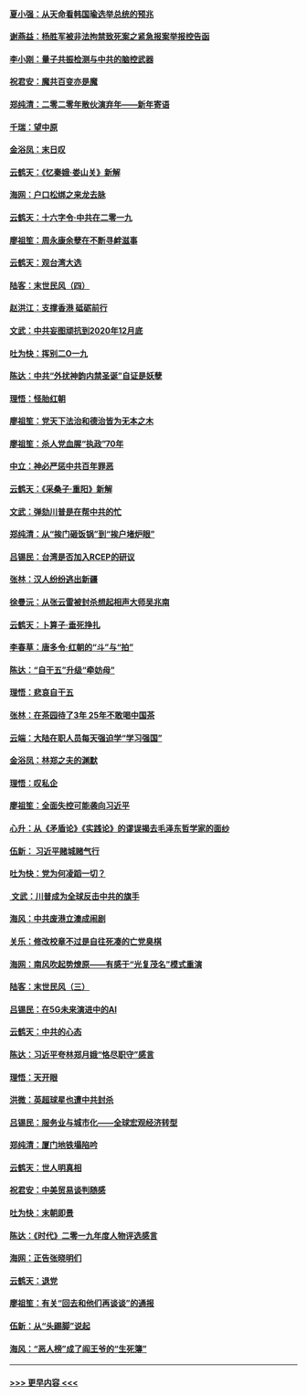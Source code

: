 #### [夏小强：从天命看韩国瑜选举总统的预兆](../pages/nsc993/n11756696.md?t=12311944) 
#### [谢燕益：杨胜军被非法拘禁致死案之紧急报案举报控告函](../pages/nsc993/n11756134.md?t=12311944) 
#### [李小刚：量子共振检测与中共的脑控武器](../pages/nsc993/n11754518.md?t=12311944) 
#### [祝君安：魔共百变亦是魔](../pages/nsc993/n11754469.md?t=12311944) 
#### [郑纯清：二零二零年散伙演弃年——新年寄语](../pages/nsc993/n11754195.md?t=12311944) 
#### [千瑞：望中原](../pages/nsc993/n11754159.md?t=12311944) 
#### [金浴凤：末日叹](../pages/nsc993/n11752359.md?t=12311944) 
#### [云鹤天：《忆秦娥‧娄山关》新解](../pages/nsc993/n11752348.md?t=12311944) 
#### [海网：户口松绑之来龙去脉](../pages/nsc993/n11752328.md?t=12311944) 
#### [云鹤天：十六字令‧中共在二零一九](../pages/nsc993/n11752305.md?t=12311944) 
#### [廖祖笙：周永康余孽在不断寻衅滋事](../pages/nsc993/n11751013.md?t=12311944) 
#### [云鹤天：观台湾大选](../pages/nsc993/n11751007.md?t=12311944) 
#### [陆客：末世民风（四）](../pages/nsc993/n11749203.md?t=12311944) 
#### [赵洪江：支撑香港 砥砺前行](../pages/nsc993/n11748482.md?t=12311944) 
#### [文武：中共妄图顽抗到2020年12月底](../pages/nsc993/n11748446.md?t=12311944) 
#### [吐为快：挥别二O一九](../pages/nsc993/n11748411.md?t=12311944) 
#### [陈达：中共“外扰神韵内禁圣诞”自证是妖孽](../pages/nsc993/n11748226.md?t=12311944) 
#### [理悟：怪胎红朝](../pages/nsc993/n11748206.md?t=12311944) 
#### [廖祖笙：党天下法治和德治皆为无本之木](../pages/nsc993/n11748135.md?t=12311944) 
#### [廖祖笙：杀人党血腥“执政”70年](../pages/nsc993/n11745144.md?t=12311944) 
#### [中立：神必严惩中共百年罪恶](../pages/nsc993/n11744970.md?t=12311944) 
#### [云鹤天：《采桑子‧重阳》新解](../pages/nsc993/n11744948.md?t=12311944) 
#### [文武：弹劾川普是在帮中共的忙](../pages/nsc993/n11744758.md?t=12311944) 
#### [郑纯清：从“挨门砸饭锅”到“挨户堵炉眼”](../pages/nsc993/n11744745.md?t=12311944) 
#### [吕锡民：台湾是否加入RCEP的研议](../pages/nsc993/n11744701.md?t=12311944) 
#### [张林：汉人纷纷逃出新疆](../pages/nsc993/n11743530.md?t=12311944) 
#### [徐曼沅：从张云雷被封杀想起相声大师吴兆南](../pages/nsc993/n11741816.md?t=12311944) 
#### [云鹤天：卜算子‧垂死挣扎](../pages/nsc993/n11739956.md?t=12311944) 
#### [李春草：唐多令‧红朝的“斗”与“拍”](../pages/nsc993/n11739830.md?t=12311944) 
#### [陈达：“自干五”升级“牵妨母”](../pages/nsc993/n11739724.md?t=12311944) 
#### [理悟：悲哀自干五](../pages/nsc993/n11739547.md?t=12311944) 
#### [张林：在茶园待了3年 25年不敢喝中国茶](../pages/nsc993/n11739240.md?t=12311944) 
#### [云端：大陆在职人员每天强迫学“学习强国”](../pages/nsc993/n11738735.md?t=12311944) 
#### [金浴凤：林郑之夫的渊默](../pages/nsc993/n11737735.md?t=12311944) 
#### [理悟：叹私企](../pages/nsc993/n11737715.md?t=12311944) 
#### [廖祖笙：全面失控可能袭向习近平](../pages/nsc993/n11737704.md?t=12311944) 
#### [心升：从《矛盾论》《实践论》的谬误揭去毛泽东哲学家的面纱](../pages/nsc993/n11736962.md?t=12311944) 
#### [伍新： 习近平赌城赌气行](../pages/nsc993/n11736929.md?t=12311944) 
#### [吐为快：党为何凌蹈一切？](../pages/nsc993/n11736915.md?t=12311944) 
#### [ 文武：川普成为全球反击中共的旗手](../pages/nsc993/n11736882.md?t=12311944) 
#### [海风：中共废港立澳成闹剧](../pages/nsc993/n11735857.md?t=12311944) 
#### [关乐：修改校章不过是自往死凑的亡党臭棋](../pages/nsc993/n11735097.md?t=12311944) 
#### [海网：南风吹起势燎原——有感于“光复茂名”模式重演](../pages/nsc993/n11732308.md?t=12311944) 
#### [陆客：末世民风（三）](../pages/nsc993/n11732211.md?t=12311944) 
#### [吕锡民：在5G未来演进中的AI](../pages/nsc993/n11730010.md?t=12311944) 
#### [云鹤天：中共的心态](../pages/nsc993/n11729906.md?t=12311944) 
#### [陈达：习近平夸林郑月娥“恪尽职守”感言](../pages/nsc993/n11729881.md?t=12311944) 
#### [理悟：天开眼](../pages/nsc993/n11729699.md?t=12311944) 
#### [洪微：英超球星也遭中共封杀](../pages/nsc993/n11727243.md?t=12311944) 
#### [吕锡民：服务业与城市化——全球宏观经济转型](../pages/nsc993/n11725845.md?t=12311944) 
#### [郑纯清：厦门地铁塌陷吟](../pages/nsc993/n11725813.md?t=12311944) 
#### [云鹤天：世人明真相](../pages/nsc993/n11725621.md?t=12311944) 
#### [祝君安：中美贸易谈判随感](../pages/nsc993/n11725609.md?t=12311944) 
#### [吐为快：末朝即景](../pages/nsc993/n11723365.md?t=12311944) 
#### [陈达：《时代》二零一九年度人物评选感言](../pages/nsc993/n11723337.md?t=12311944) 
#### [海网：正告张晓明们](../pages/nsc993/n11723228.md?t=12311944) 
#### [云鹤天：退党](../pages/nsc993/n11723056.md?t=12311944) 
#### [廖祖笙：有关“回去和他们再谈谈”的通报](../pages/nsc993/n11722442.md?t=12311944) 
#### [伍新：从“头踢脚”说起](../pages/nsc993/n11722429.md?t=12311944) 
#### [海风：“恶人榜”成了阎王爷的“生死簿”](../pages/nsc993/n11722272.md?t=12311944) 

----
#### [ >>> 更早内容 <<< ](../indexes/nsc993-earlier.md)
